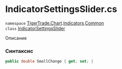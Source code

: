 
# IndicatorSettingsSlider.cs
`namespace` [TigerTrade.Chart](../../../../../TigerTrade.Chart.md).[Indicators](../../../../../TigerTrade.Chart/Indicators.md).[Common](../../../../../TigerTrade.Chart/Indicators/Common.md)  
    `class` [IndicatorSettingsSlider](../../IndicatorSettingsSlider.cs.md)

Описание

### Синтаксис
```csharp
public double SmallChange { get; set; }
```

